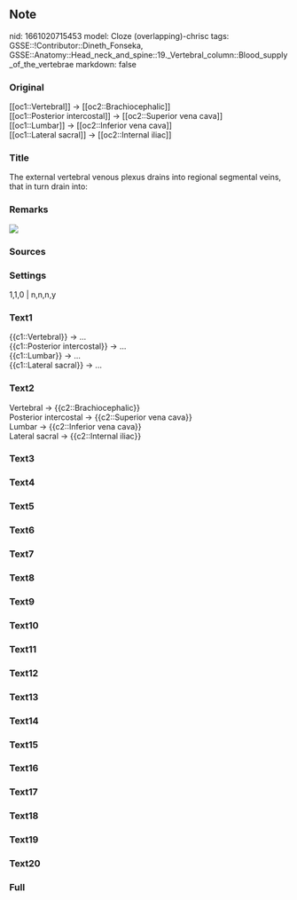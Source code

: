 ## Note
nid: 1661020715453
model: Cloze (overlapping)-chrisc
tags: GSSE::!Contributor::Dineth_Fonseka, GSSE::Anatomy::Head_neck_and_spine::19._Vertebral_column::Blood_supply_of_the_vertebrae
markdown: false

### Original
<div>
  [[oc1::Vertebral]] → [[oc2::Brachiocephalic]]
</div>
<div>
  [[oc1::Posterior intercostal]] → [[oc2::Superior vena cava]]
</div>
<div>
  [[oc1::Lumbar]] → [[oc2::Inferior vena cava]]
</div>
<div>
  [[oc1::Lateral sacral]] → [[oc2::Internal iliac]]
</div>

### Title
The external vertebral venous plexus drains into regional segmental veins, that in turn drain into:

### Remarks
<img src="24008_2_En_3_Fig47_HTML.gif">

### Sources


### Settings
1,1,0 | n,n,n,y

### Text1
<div>
  {{c1::Vertebral}} → ...
</div>
<div>
  {{c1::Posterior intercostal}} → ...
</div>
<div>
  {{c1::Lumbar}} → ...
</div>
<div>
  {{c1::Lateral sacral}} → ...
</div>

### Text2
<div>
  Vertebral → {{c2::Brachiocephalic}}
</div>
<div>
  Posterior intercostal → {{c2::Superior vena cava}}
</div>
<div>
  Lumbar → {{c2::Inferior vena cava}}
</div>
<div>
  Lateral sacral → {{c2::Internal iliac}}
</div>

### Text3


### Text4


### Text5


### Text6


### Text7


### Text8


### Text9


### Text10


### Text11


### Text12


### Text13


### Text14


### Text15


### Text16


### Text17


### Text18


### Text19


### Text20


### Full

